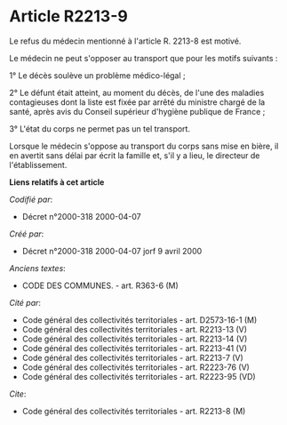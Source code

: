 # Article R2213-9

Le refus du médecin mentionné à l'article R. 2213-8 est motivé.

Le médecin ne peut s'opposer au transport que pour les motifs suivants :

1° Le décès soulève un problème médico-légal ;

2° Le défunt était atteint, au moment du décès, de l'une des maladies contagieuses dont la liste est fixée par arrêté du
ministre chargé de la santé, après avis du Conseil supérieur d'hygiène publique de France ;

3° L'état du corps ne permet pas un tel transport.

Lorsque le médecin s'oppose au transport du corps sans mise en bière, il en avertit sans délai par écrit la famille et, s'il
y a lieu, le directeur de l'établissement.

**Liens relatifs à cet article**

_Codifié par_:

  - Décret n°2000-318 2000-04-07

_Créé par_:

  - Décret n°2000-318 2000-04-07 jorf 9 avril 2000

_Anciens textes_:

  - CODE DES COMMUNES. - art. R363-6 (M)

_Cité par_:

  - Code général des collectivités territoriales - art. D2573-16-1 (M)
  - Code général des collectivités territoriales - art. R2213-13 (V)
  - Code général des collectivités territoriales - art. R2213-14 (V)
  - Code général des collectivités territoriales - art. R2213-41 (V)
  - Code général des collectivités territoriales - art. R2213-7 (V)
  - Code général des collectivités territoriales - art. R2223-76 (V)
  - Code général des collectivités territoriales - art. R2223-95 (VD)

_Cite_:

  - Code général des collectivités territoriales - art. R2213-8 (M)
